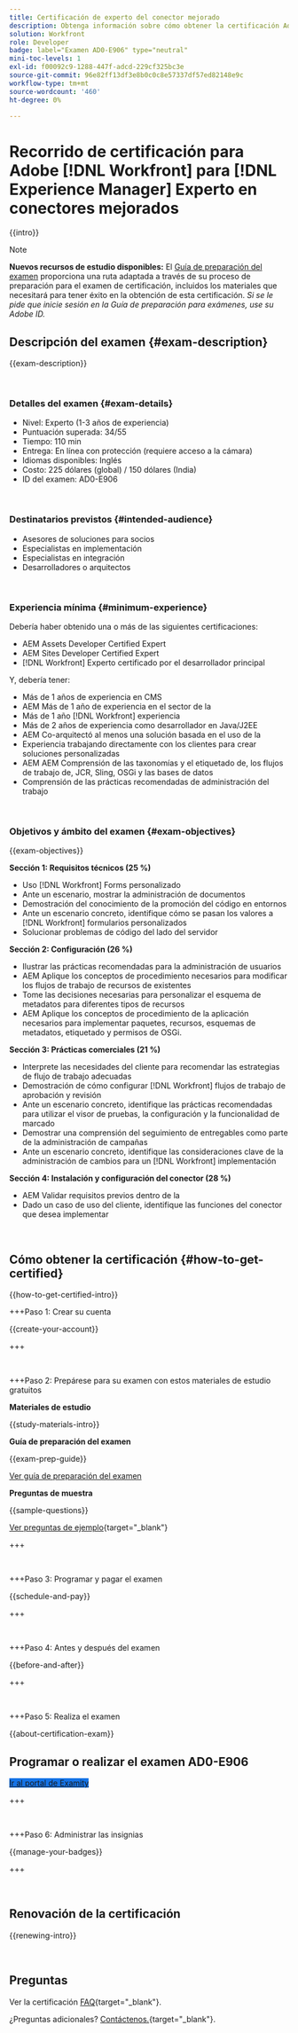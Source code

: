 ```yaml
---
title: Certificación de experto del conector mejorado
description: Obtenga información sobre cómo obtener la certificación Adobe Certified Expert en Adobe [!DNL Workfront] para [!DNL Experience Manager]
solution: Workfront
role: Developer
badge: label="Examen AD0-E906" type="neutral"
mini-toc-levels: 1
exl-id: f00092c9-1288-447f-adcd-229cf325bc3e
source-git-commit: 96e82ff13df3e8b0c0c8e57337df57ed82148e9c
workflow-type: tm+mt
source-wordcount: '460'
ht-degree: 0%

---
```


# Recorrido de certificación para Adobe [!DNL Workfront] para [!DNL Experience Manager] Experto en conectores mejorados

{{intro}}

>[!NOTE]
>
>**Nuevos recursos de estudio disponibles:** El [Guía de preparación del examen](https://app.rockinfo.com/courses/244) proporciona una ruta adaptada a través de su proceso de preparación para el examen de certificación, incluidos los materiales que necesitará para tener éxito en la obtención de esta certificación. _Si se le pide que inicie sesión en la Guía de preparación para exámenes, use su Adobe ID._

## Descripción del examen {#exam-description}

{{exam-description}}

<br>

### Detalles del examen {#exam-details}

* Nivel: Experto (1-3 años de experiencia)
* Puntuación superada: 34/55
* Tiempo: 110 min
* Entrega: En línea con protección (requiere acceso a la cámara)
* Idiomas disponibles: Inglés
* Costo: 225 dólares (global) / 150 dólares (India)
* ID del examen: AD0-E906

<br>

### Destinatarios previstos {#intended-audience}

* Asesores de soluciones para socios
* Especialistas en implementación
* Especialistas en integración
* Desarrolladores o arquitectos

<br>

### Experiencia mínima {#minimum-experience}

Debería haber obtenido una o más de las siguientes certificaciones:

* AEM Assets Developer Certified Expert
* AEM Sites Developer Certified Expert
* [!DNL Workfront] Experto certificado por el desarrollador principal

Y, debería tener:

* Más de 1 años de experiencia en CMS
* AEM Más de 1 año de experiencia en el sector de la
* Más de 1 año [!DNL Workfront] experiencia
* Más de 2 años de experiencia como desarrollador en Java/J2EE
* AEM Co-arquitectó al menos una solución basada en el uso de la
* Experiencia trabajando directamente con los clientes para crear soluciones personalizadas
* AEM AEM Comprensión de las taxonomías y el etiquetado de, los flujos de trabajo de, JCR, Sling, OSGi y las bases de datos
* Comprensión de las prácticas recomendadas de administración del trabajo

<br>

### Objetivos y ámbito del examen {#exam-objectives}

{{exam-objectives}}

**Sección 1: Requisitos técnicos (25 %)**

* Uso [!DNL Workfront] Forms personalizado
* Ante un escenario, mostrar la administración de documentos
* Demostración del conocimiento de la promoción del código en entornos
* Ante un escenario concreto, identifique cómo se pasan los valores a [!DNL Workfront] formularios personalizados
* Solucionar problemas de código del lado del servidor

**Sección 2: Configuración (26 %)**

* Ilustrar las prácticas recomendadas para la administración de usuarios
* AEM Aplique los conceptos de procedimiento necesarios para modificar los flujos de trabajo de recursos de existentes
* Tome las decisiones necesarias para personalizar el esquema de metadatos para diferentes tipos de recursos
* AEM Aplique los conceptos de procedimiento de la aplicación necesarios para implementar paquetes, recursos, esquemas de metadatos, etiquetado y permisos de OSGi.

**Sección 3: Prácticas comerciales (21 %)**

* Interprete las necesidades del cliente para recomendar las estrategias de flujo de trabajo adecuadas
* Demostración de cómo configurar [!DNL Workfront] flujos de trabajo de aprobación y revisión
* Ante un escenario concreto, identifique las prácticas recomendadas para utilizar el visor de pruebas, la configuración y la funcionalidad de marcado
* Demostrar una comprensión del seguimiento de entregables como parte de la administración de campañas
* Ante un escenario concreto, identifique las consideraciones clave de la administración de cambios para un [!DNL Workfront] implementación

**Sección 4: Instalación y configuración del conector (28 %)**

* AEM Validar requisitos previos dentro de la
* Dado un caso de uso del cliente, identifique las funciones del conector que desea implementar

<br>

## Cómo obtener la certificación {#how-to-get-certified}

{{how-to-get-certified-intro}}

+++Paso 1: Crear su cuenta

{{create-your-account}}

+++

<br>

+++Paso 2: Prepárese para su examen con estos materiales de estudio gratuitos

**Materiales de estudio**

{{study-materials-intro}}

**Guía de preparación del examen**

{{exam-prep-guide}}

[Ver guía de preparación del examen](https://app.rockinfo.com/courses/244)

**Preguntas de muestra**

{{sample-questions}}

[Ver preguntas de ejemplo](https://scorpion.caveon.com/launchpad/ad3-e906-adobe-workfront-for-experience-manager-enhanced-connector-certified-expert-sample-questions){target="_blank"}

+++

<br>

+++Paso 3: Programar y pagar el examen

{{schedule-and-pay}}

+++

<br>

+++Paso 4: Antes y después del examen

{{before-and-after}}

+++

<br>

+++Paso 5: Realiza el examen

{{about-certification-exam}}

## Programar o realizar el examen AD0-E906

<a href="https://www.certmetrics.com/adobe/candidate/examity_sso.aspx?eid=AD0-E906" target="_blank" class="spectrum-Button spectrum-Button--fill spectrum-Button--accent spectrum-Button--sizeM is-margin-bottom-big-big at-element-click-tracking" style="background-color:#1473E6">

<span class="spectrum-Button-label has-no-wrap">
   Ir al portal de Examity
</span>
</a>

+++

<br>

+++Paso 6: Administrar las insignias

{{manage-your-badges}}

+++

<br>

## Renovación de la certificación

{{renewing-intro}}

<br>

## Preguntas

Ver la certificación [FAQ](https://experienceleague.adobe.com/docs/certification/certification/faq.html){target="_blank"}.

¿Preguntas adicionales? [Contáctenos.](mailto:certif@adobe.com){target="_blank"}.